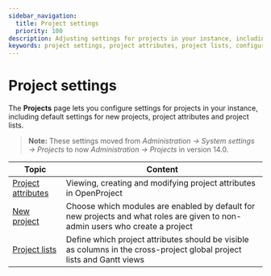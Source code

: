 ```yaml
---
sidebar_navigation:
  title: Project settings
  priority: 100
description: Adjusting settings for projects in your instance, including defaults for new projects, project attributes and project lists.
keywords: project settings, project attributes, project lists, configuration, new projects
---
```

# Project settings

The **Projects** page lets you configure settings for projects in your instance, including default settings for new projects, project attributes and project lists.

>**Note:** These settings moved from *Administration → System settings → Projects* to now *Administration → Projects* in version 14.0.

| Topic                                    | Content                                                      |
| ---------------------------------------- | ------------------------------------------------------------ |
| [Project attributes](project-attributes) | Viewing, creating and modifying project attributes in OpenProject |
| [New project](new-project)               | Choose which modules are enabled by default for new projects and what roles are given to non-admin users who create a project |
| [Project lists](project-lists)           | Define which project attributes should be visible as columns in the cross-project global project lists and Gantt views |
